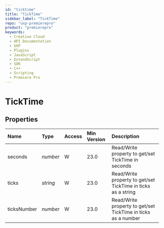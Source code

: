 ```yaml
---
id: "ticktime"
title: "TickTime"
sidebar_label: "TickTime"
repo: "uxp-premierepro"
product: "premierepro"
keywords:
  - Creative Cloud
  - API Documentation
  - UXP
  - Plugins
  - JavaScript
  - ExtendScript
  - SDK
  - C++
  - Scripting
  - Premiere Pro
---
```


# TickTime

## Properties

| Name | Type | Access | Min Version | Description |
| :------ | :------ | :------ | :------ | :------ |
| seconds | *number* | W | 23.0 | Read/Write property to get/set TickTime in seconds |
| ticks | *string* | W | 23.0 | Read/Write property to get/set TickTime in ticks as a string |
| ticksNumber | *number* | W | 23.0 | Read/Write property to get/set TickTime in ticks as a number |







